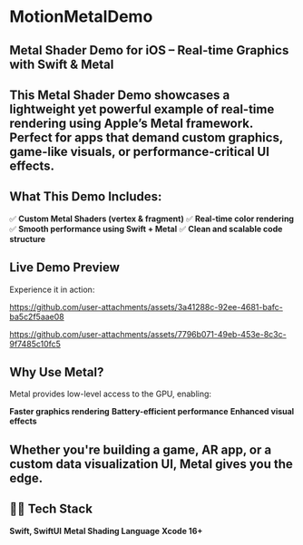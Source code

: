 # MotionMetalDemo

## Metal Shader Demo for iOS – Real-time Graphics with Swift & Metal

## This Metal Shader Demo showcases a lightweight yet powerful example of real-time rendering using Apple’s Metal framework. Perfect for apps that demand custom graphics, game-like visuals, or performance-critical UI effects.


## What This Demo Includes:
✅ **Custom Metal Shaders (vertex & fragment)**
✅ **Real-time color rendering**
✅ **Smooth performance using Swift + Metal**
✅ **Clean and scalable code structure**


## Live Demo Preview
Experience it in action:

https://github.com/user-attachments/assets/3a41288c-92ee-4681-bafc-ba5c2f5aae08

https://github.com/user-attachments/assets/7796b071-49eb-453e-8c3c-9f7485c10fc5


## Why Use Metal?
Metal provides low-level access to the GPU, enabling:

**Faster graphics rendering**
**Battery-efficient performance**
**Enhanced visual effects**


##  Whether you're building a game, AR app, or a custom data visualization UI, Metal gives you the edge.

## 👨‍💻 Tech Stack
**Swift, SwiftUI**
**Metal Shading Language**
**Xcode 16+**




